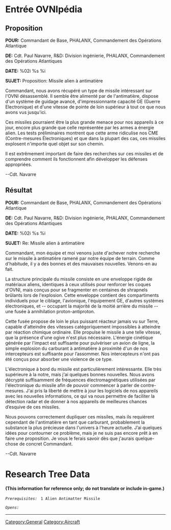 # Entrée OVNIpédia

## Proposition

**POUR:** Commandant de Base, PHALANX, Commandement des Opérations
Atlantique

**DE:** Cdt. Paul Navarre, R&D: Division ingénierie, PHALANX,
Commandement des Opérations Atlantiques

**DATE:** %02i %s %i

**SUJET:** Proposition: Missile alien à antimatière

Commandant, nous avons récupéré un type de missile intéressant sur
l'OVNI désassemblé. Il semble être alimenté par de l'antimatière,
dispose d'un système de guidage avancé, d'impressionnante capacité GE
(Guerre Electronique) et d'une vitesse de pointe de loin supérieur à
tout ce que nous avons vus jusqu'ici.

Ces missiles pourraient être la plus grande menace pour nos appareils à
ce jour, encore plus grande que celle représentée par les armes a
énergie alien. Les tests préliminaires montrent que cette arme
ridiculise nos CME (Contre-mesures Électroniques) et que dans la plupart
des cas, ces missiles explosent n'importe quel objet sur son chemin.

Il est extrêmement important de faire des recherches sur ces missiles et
de comprendre comment ils fonctionnent afin développer les défenses
appropriées.

--Cdt. Navarre

## Résultat

**POUR:** Commandant de Base, PHALANX, Commandement des Opérations
Atlantique

**DE:** Cdt. Paul Navarre, R&D: Division ingénierie, PHALANX,
Commandement des Opérations Atlantiques

**DATE:** %02i %s %i

**SUJET:** Re: Missile alien à antimatière

Commandant, mon équipe et moi venons juste d'achever notre recherche sur
le missile à antimatière ramené par notre équipe de terrain. Comme
d'habitude, il y a des bonnes et des mauvaises nouvelles. Venons-en au
fait.

La structure principale du missile consiste en une enveloppe rigide de
matériaux aliens, identiques à ceux utilisés pour renforcer les coques
d'OVNI, mais conçus pour se fragmenter en centaines de shrapnels
brûlants lors de l'explosion. Cette enveloppe contient des compartiments
individuels pour le ciblage, l'avionique, l'équipement GE, d'autres
systèmes électroniques, et -- occupant la majorité de la moitié arrière
du missile -- une fusée à annihilation proton-antiproton.

Cette fusée propose de loin le plus puissant réacteur jamais vu sur
Terre, capable d'atteindre des vitesses catégoriquement impossibles à
atteindre par réaction chimique ordinaire. Elle propulse le missile à
une telle vitesse, que la présence d'une ogive n'est plus nécessaire.
L'énergie cinétique générée par l'impact est suffisante pour pulvériser
un avion de ligne, la simple explosion du carburant à antimatière à
proximité d'un de nos intercepteurs est suffisante pour l’assommer. Nos
intercepteurs n'ont pas été conçus pour absorber une violence de ce
type.

L'électronique à bord du missile est particulièrement intéressante. Elle
très supérieure à la notre, mais j'ai quelques bonnes nouvelles. Nous
avons décrypté suffisamment de fréquences électromagnétiques utilisées
par l'électronique du missile afin de pouvoir commencer à parler de
contre-mesures. J'ai pris la liberté de mettre à jour les logiciels de
nos appareils avec les nouvelles informations, ce qui va nous permettre
de faciliter la détection radar et de donner à nos appareils de
meilleures chances d’esquive de ces missiles.

Nous pouvons correctement dupliquer ces missiles, mais ils requièrent
cependant de l'antimatière en tant que carburant, probablement la
substance la plus précieuse dans l'univers à l'heure actuelle. J’ai
quelques idées pour contourner ce problème, mais je ne suis pas encore
prêt à en faire une proposition. Je vous le ferais savoir dès que
j'aurais quelque-chose de concret Commandant.

--Cdt. Navarre

# Research Tree Data

**(This information for reference only; do not translate or include
in-game.)**

*`Prerequisites:`*
` 1 Alien Antimatter Missile`

*`Opens:`*

------------------------------------------------------------------------

[Category:General](Category:General "wikilink")
[Category:Aircraft](Category:Aircraft "wikilink")